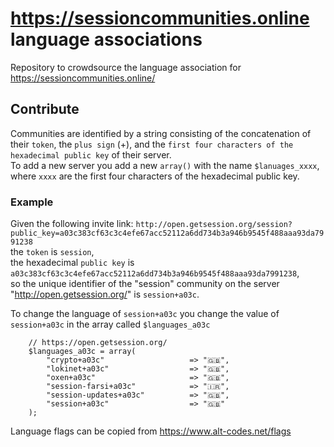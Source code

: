 # https://sessioncommunities.online language associations
Repository to crowdsource the language association for https://sessioncommunities.online/
## Contribute
Communities are identified by a string consisting of the concatenation of their `token`, the `plus sign` (+), and the `first four characters of the hexadecimal public key` of their server.  
To add a new server you add a new `array()` with the name `$lanuages_xxxx`, where `xxxx` are the first four characters of the hexadecimal public key.
### Example
Given the following invite link: `http://open.getsession.org/session?public_key=a03c383cf63c3c4efe67acc52112a6dd734b3a946b9545f488aaa93da7991238`  
the `token` is `session`,  
the hexadecimal `public key` is `a03c383cf63c3c4efe67acc52112a6dd734b3a946b9545f488aaa93da7991238`,  
so the unique identifier of the "session" community on the server "http://open.getsession.org/" is `session+a03c`.

To change the language of `session+a03c` you change the value of `session+a03c` in the array called `$languages_a03c`

```
	// https://open.getsession.org/
	$languages_a03c = array(
		"crypto+a03c"                   => "🇬🇧",
		"lokinet+a03c"                  => "🇬🇧",
		"oxen+a03c"                     => "🇬🇧",
		"session-farsi+a03c"            => "🇮🇷",
		"session-updates+a03c"          => "🇬🇧",
		"session+a03c"                  => "🇬🇧"
	);
```
Language flags can be copied from https://www.alt-codes.net/flags
